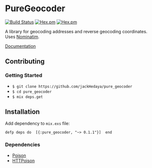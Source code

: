 # PureGeocoder
[![Build Status](https://travis-ci.org/jackHedaya/pure_geocoder.svg?branch=master)](https://travis-ci.org/jackHedaya/pure_geocoder)
[![Hex.pm](https://img.shields.io/hexpm/v/pure_geocoder.svg)](https://hex.pm/packages/pure_geocoder)
[![Hex.pm](https://img.shields.io/hexpm/dt/pure_geocoder.svg)](https://hex.pm/packages/pure_geocoder)

A library for geocoding addresses and reverse geocoding coordinates. Uses <a href="https://github.com/openstreetmap/Nominatim">Nominatim</a>.

<a href="https://hexdocs.pm/pure_geocoder/PureGeocoder.html">Documentation</a>

## Contributing
### Getting Started
+ `$ git clone https://github.com/jackHedaya/pure_geocoder`
+ `$ cd pure_geocoder`
+ `$ mix deps.get`

## Installation
Add dependency to `mix.exs` file:

`defp deps do 
   [{:pure_geocoder, "~> 0.1.1"}] 
end`

### Dependencies
+ <a href="https://github.com/devinus/poison">Poison</a>
+ <a href="https://github.com/edgurgel/httpoison">HTTPoison</a>
